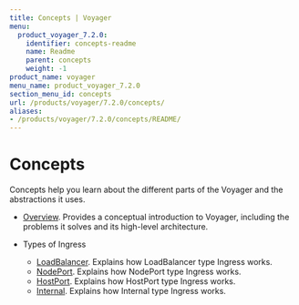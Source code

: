 ```yaml
---
title: Concepts | Voyager
menu:
  product_voyager_7.2.0:
    identifier: concepts-readme
    name: Readme
    parent: concepts
    weight: -1
product_name: voyager
menu_name: product_voyager_7.2.0
section_menu_id: concepts
url: /products/voyager/7.2.0/concepts/
aliases:
- /products/voyager/7.2.0/concepts/README/
---
```


# Concepts

Concepts help you learn about the different parts of the Voyager and the abstractions it uses.

- [Overview](/products/voyager/7.2.0/concepts/overview). Provides a conceptual introduction to Voyager, including the problems it solves and its high-level architecture.

- Types of Ingress
  - [LoadBalancer](/products/voyager/7.2.0/concepts/ingress-types/loadbalancer). Explains how LoadBalancer type Ingress works.
  - [NodePort](/products/voyager/7.2.0/concepts/ingress-types/nodeport). Explains how NodePort type Ingress works.
  - [HostPort](/products/voyager/7.2.0/concepts/ingress-types/hostport). Explains how HostPort type Ingress works.
  - [Internal](/products/voyager/7.2.0/concepts/ingress-types/internal). Explains how Internal type Ingress works.
